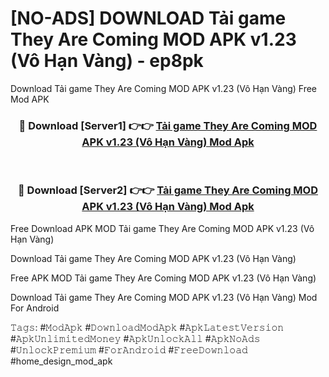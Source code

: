 # [NO-ADS] DOWNLOAD Tải game They Are Coming MOD APK v1.23 (Vô Hạn Vàng) - ep8pk
Download Tải game They Are Coming MOD APK v1.23 (Vô Hạn Vàng) Free Mod APK

<div align="center">
<h3>🔴 Download [Server1] 👉👉 <a href="https://apk-comot.site?title=Tải_game_They_Are_Coming_MOD_APK_v1.23_(Vô_Hạn_Vàng)">Tải game They Are Coming MOD APK v1.23 (Vô Hạn Vàng) Mod Apk</a></h3><br>

<h3>🔴 Download [Server2] 👉👉 <a href="https://apk-comot.site?title=Tải_game_They_Are_Coming_MOD_APK_v1.23_(Vô_Hạn_Vàng)">Tải game They Are Coming MOD APK v1.23 (Vô Hạn Vàng) Mod Apk</a></h3>
</div>


Free Download APK MOD Tải game They Are Coming MOD APK v1.23 (Vô Hạn Vàng)

Download Tải game They Are Coming MOD APK v1.23 (Vô Hạn Vàng) 

Free APK MOD Tải game They Are Coming MOD APK v1.23 (Vô Hạn Vàng) 

Download Tải game They Are Coming MOD APK v1.23 (Vô Hạn Vàng) Mod For Android

𝚃𝚊𝚐𝚜: #𝙼𝚘𝚍𝙰𝚙𝚔 #𝙳𝚘𝚠𝚗𝚕𝚘𝚊𝚍𝙼𝚘𝚍𝙰𝚙𝚔 #𝙰𝚙𝚔𝙻𝚊𝚝𝚎𝚜𝚝𝚅𝚎𝚛𝚜𝚒𝚘𝚗 #𝙰𝚙𝚔𝚄𝚗𝚕𝚒𝚖𝚒𝚝𝚎𝚍𝙼𝚘𝚗𝚎𝚢 #𝙰𝚙𝚔𝚄𝚗𝚕𝚘𝚌𝚔𝙰𝚕𝚕 #𝙰𝚙𝚔𝙽𝚘𝙰𝚍𝚜 #𝚄𝚗𝚕𝚘𝚌𝚔𝙿𝚛𝚎𝚖𝚒𝚞𝚖 #𝙵𝚘𝚛𝙰𝚗𝚍𝚛𝚘𝚒𝚍 #𝙵𝚛𝚎𝚎𝙳𝚘𝚠𝚗𝚕𝚘𝚊𝚍 #home_design_mod_apk